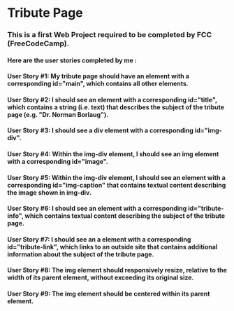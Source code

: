 # Tribute Page

### This is a first Web Project required to be completed by FCC (FreeCodeCamp).

#### Here are the user stories completed by me : 

#### User Story #1: My tribute page should have an element with a corresponding id="main", which contains all other elements.
#### User Story #2: I should see an element with a corresponding id="title", which contains a string (i.e. text) that describes the subject of the tribute page (e.g. "Dr. Norman Borlaug").
#### User Story #3: I should see a div element with a corresponding id="img-div".
#### User Story #4: Within the img-div element, I should see an img element with a corresponding id="image".
#### User Story #5: Within the img-div element, I should see an element with a corresponding id="img-caption" that contains textual content describing the image shown in img-div.
#### User Story #6: I should see an element with a corresponding id="tribute-info", which contains textual content describing the subject of the tribute page.
#### User Story #7: I should see an a element with a corresponding id="tribute-link", which links to an outside site that contains additional information about the subject of the tribute page.
#### User Story #8: The img element should responsively resize, relative to the width of its parent element, without exceeding its original size.
#### User Story #9: The img element should be centered within its parent element.